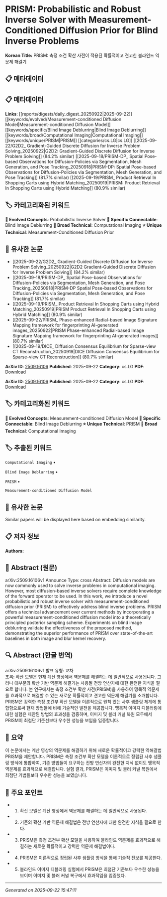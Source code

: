 # PRISM: Probabilistic and Robust Inverse Solver with Measurement-Conditioned Diffusion Prior for Blind Inverse Problems

**Korean Title:** PRISM: 측정 조건 확산 사전이 적용된 확률적이고 견고한 블라인드 역문제 해결기

## 📋 메타데이터

## 📋 메타데이터

**Links**: [[reports/digests/daily_digest_20250922|2025-09-22]] [[keywords/evolved/Measurement-conditioned Diffusion Model|Measurement-conditioned Diffusion Model]] [[keywords/specific/Blind Image Deblurring|Blind Image Deblurring]] [[keywords/broad/Computational Imaging|Computational Imaging]] [[keywords/unique/PRISM|PRISM]] [[categories/cs.LG|cs.LG]] [[2025-09-22/G2D2_ Gradient-Guided Discrete Diffusion for Inverse Problem Solving_20250922|G2D2: Gradient-Guided Discrete Diffusion for Inverse Problem Solving]] (84.2% similar) [[2025-09-18/PRISM-DP_ Spatial Pose-based Observations for Diffusion-Policies via Segmentation, Mesh Generation, and Pose Tracking_20250918|PRISM-DP: Spatial Pose-based Observations for Diffusion-Policies via Segmentation, Mesh Generation, and Pose Tracking]] (81.7% similar) [[2025-09-19/PRISM_ Product Retrieval In Shopping Carts using Hybrid Matching_20250919|PRISM: Product Retrieval In Shopping Carts using Hybrid Matching]] (80.9% similar)

## 🏷️ 카테고리화된 키워드
**🚀 Evolved Concepts**: Probabilistic Inverse Solver
**🔗 Specific Connectable**: Blind Image Deblurring
**🔬 Broad Technical**: Computational Imaging
**⭐ Unique Technical**: Measurement-Conditioned Diffusion Prior
## 🔗 유사한 논문
- [[2025-09-22/G2D2_ Gradient-Guided Discrete Diffusion for Inverse Problem Solving_20250922|G2D2 Gradient-Guided Discrete Diffusion for Inverse Problem Solving]] (84.2% similar)
- [[2025-09-18/PRISM-DP_ Spatial Pose-based Observations for Diffusion-Policies via Segmentation, Mesh Generation, and Pose Tracking_20250918|PRISM-DP Spatial Pose-based Observations for Diffusion-Policies via Segmentation, Mesh Generation, and Pose Tracking]] (81.7% similar)
- [[2025-09-19/PRISM_ Product Retrieval In Shopping Carts using Hybrid Matching_20250919|PRISM Product Retrieval In Shopping Carts using Hybrid Matching]] (80.9% similar)
- [[2025-09-22/PRISM_ Phase-enhanced Radial-based Image Signature Mapping framework for fingerprinting AI-generated images_20250922|PRISM Phase-enhanced Radial-based Image Signature Mapping framework for fingerprinting AI-generated images]] (80.7% similar)
- [[2025-09-19/DICE_ Diffusion Consensus Equilibrium for Sparse-view CT Reconstruction_20250919|DICE Diffusion Consensus Equilibrium for Sparse-view CT Reconstruction]] (80.7% similar)


**ArXiv ID**: [2509.16106](https://arxiv.org/abs/2509.16106)
**Published**: 2025-09-22
**Category**: cs.LG
**PDF**: [Download](https://arxiv.org/pdf/2509.16106.pdf)


**ArXiv ID**: [2509.16106](https://arxiv.org/abs/2509.16106)
**Published**: 2025-09-22
**Category**: cs.LG
**PDF**: [Download](https://arxiv.org/pdf/2509.16106.pdf)

## 🏷️ 카테고리화된 키워드
**🚀 Evolved Concepts**: Measurement-conditioned Diffusion Model
**🔗 Specific Connectable**: Blind Image Deblurring
**⭐ Unique Technical**: PRISM
**🔬 Broad Technical**: Computational Imaging

## 🏷️ 추출된 키워드



`Computational Imaging` • 

`Blind Image Deblurring` • 

`PRISM` • 

`Measurement-conditioned Diffusion Model`



## 🔗 유사한 논문

Similar papers will be displayed here based on embedding similarity.

## 📋 저자 정보

**Authors:** 

## 📄 Abstract (원문)

arXiv:2509.16106v1 Announce Type: cross 
Abstract: Diffusion models are now commonly used to solve inverse problems in computational imaging. However, most diffusion-based inverse solvers require complete knowledge of the forward operator to be used. In this work, we introduce a novel probabilistic and robust inverse solver with measurement-conditioned diffusion prior (PRISM) to effectively address blind inverse problems. PRISM offers a technical advancement over current methods by incorporating a powerful measurement-conditioned diffusion model into a theoretically principled posterior sampling scheme. Experiments on blind image deblurring validate the effectiveness of the proposed method, demonstrating the superior performance of PRISM over state-of-the-art baselines in both image and blur kernel recovery.

## 🔍 Abstract (한글 번역)

arXiv:2509.16106v1 발표 유형: 교차  
초록: 확산 모델은 현재 계산 영상에서 역문제를 해결하는 데 일반적으로 사용됩니다. 그러나 대부분의 확산 기반 역문제 해결기는 사용될 전방 연산자에 대한 완전한 지식을 필요로 합니다. 본 연구에서는 측정 조건부 확산 사전(PRISM)을 사용하여 맹목적 역문제를 효과적으로 해결할 수 있는 새로운 확률적이고 견고한 역문제 해결기를 소개합니다. PRISM은 강력한 측정 조건부 확산 모델을 이론적으로 원칙 있는 사후 샘플링 체계에 통합함으로써 현재 방법들에 비해 기술적인 발전을 제공합니다. 맹목적 이미지 디블러링에 대한 실험은 제안된 방법의 효과성을 검증하며, 이미지 및 블러 커널 복원 모두에서 PRISM이 최첨단 기준선보다 우수한 성능을 보임을 입증합니다.

## 📝 요약

이 논문에서는 계산 영상의 역문제를 해결하기 위해 새로운 확률적이고 강력한 역해결법 PRISM을 제안합니다. PRISM은 측정 조건부 확산 모델을 이론적으로 정립된 사후 샘플링 방식에 통합하여, 기존 방법들이 요구하는 전방 연산자의 완전한 지식 없이도 맹목적 역문제를 효과적으로 해결합니다. 실험 결과, PRISM은 이미지 및 블러 커널 복원에서 최첨단 기법들보다 우수한 성능을 보였습니다.

## 🎯 주요 포인트


- 1. 확산 모델은 계산 영상에서 역문제를 해결하는 데 일반적으로 사용된다.

- 2. 기존의 확산 기반 역문제 해결법은 전방 연산자에 대한 완전한 지식을 필요로 한다.

- 3. PRISM은 측정 조건부 확산 모델을 사용하여 블라인드 역문제를 효과적으로 해결하는 새로운 확률적이고 강력한 역문제 해결법이다.

- 4. PRISM은 이론적으로 정립된 사후 샘플링 방식을 통해 기술적 진보를 제공한다.

- 5. 블라인드 이미지 디블러링 실험에서 PRISM은 최첨단 기준보다 우수한 성능을 보이며 이미지 및 블러 커널 복구에서 효과적임을 입증했다.


---

*Generated on 2025-09-22 15:47:11*